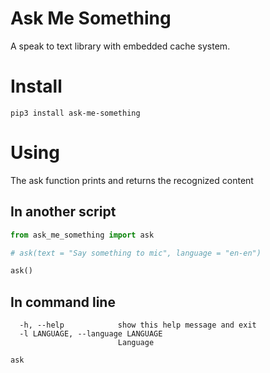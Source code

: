 # Ask Me Something
A speak to text library with embedded cache system.
# Install
```
pip3 install ask-me-something
```
# Using
The ask function prints and returns the recognized content
## In another script
```python
from ask_me_something import ask

# ask(text = "Say something to mic", language = "en-en")

ask()
```
## In command line
```console
  -h, --help            show this help message and exit
  -l LANGUAGE, --language LANGUAGE
                        Language
```

```console
ask
```